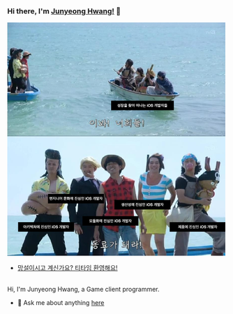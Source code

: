 ### Hi there, I'm [Junyeong Hwang!](https://github.com/devJunyeong) 👋

<img src="https://github.com/GeekTree0101/Geektree0101/blob/master/hire.png" width=500pt />

- [망설이시고 계신가요? 티타임 환영해요!](https://www.linkedin.com/in/junyeong-hwang-760b03235/)

<br />
Hi, I'm Junyeong Hwang, a Game client programmer.

- 💬 Ask me about anything [here](https://github.com/devJunyeong/devJunyeong/issues)
